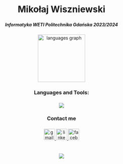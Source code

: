 <h1 align="center">Mikołaj Wiszniewski</h1>

###

<h5 align="center">Informatyka WETI Politechnika Gdańska  2023/2024</h5>

###

<div align="center">
  <img src="https://github-readme-stats-weeshshs-projects.vercel.app/api/top-langs?username=Weeshsh&locale=en&hide_title=false&layout=compact&card_width=320&langs_count=6&theme=dracula&hide_border=false&exclude_repo=github-readme-stats,dotfiles" height="150" alt="languages graph"  />
</div>

###

<h3 align="center">Languages and Tools:</h3>

###

<p align="center">
  <a href="https://skillicons.dev">
    <img src="https://skillicons.dev/icons?i=cpp,c,python,java,git,linux" />
  </a>
</p>

###

<h3 align="center">Contact me</h3>

###

<div align="center">
  <a href="mailto:mikowisz@gmail.com" target="_blank">
    <img src="https://img.shields.io/static/v1?message=Gmail&logo=gmail&label=&color=D14836&logoColor=white&labelColor=&style=for-the-badge" height="35" alt="gmail logo"  />
  </a>
  <a href="https://www.linkedin.com/in/miko%C5%82aj-wiszniewski-aa6293292/" target="_blank">
    <img src="https://img.shields.io/static/v1?message=LinkedIn&logo=linkedin&label=&color=0077B5&logoColor=white&labelColor=&style=for-the-badge" height="35" alt="linkedin logo"  />
  </a>
  <a href="https://fb.com/mikolajwiszniewskii" target="_blank">
    <img src="https://img.shields.io/static/v1?message=Facebook&logo=facebook&label=&color=1877F2&logoColor=white&labelColor=&style=for-the-badge" height="35" alt="facebook logo"  />
  </a>
</div>

</br>

###
<div align="center">
  <img src="https://github-readme-stats-weeshshs-projects.vercel.app/api?username=weeshsh&hide=stars&show_icons=true&theme=dracula&hide_title=true&rank_icon=github&exclude_repo=github-readme-stats" />
</div>
